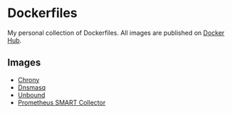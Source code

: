 # Dockerfiles

My personal collection of Dockerfiles.
All images are published on [Docker Hub](https://hub.docker.com/u/dadevel).

## Images

- [Chrony](https://chrony.tuxfamily.org/index.html)
- [Dnsmasq](http://www.thekelleys.org.uk/dnsmasq/doc.html)
- [Unbound](https://nlnetlabs.nl/projects/unbound/)
- [Prometheus SMART Collector](https://github.com/prometheus-community/node-exporter-textfile-collector-scripts/)

